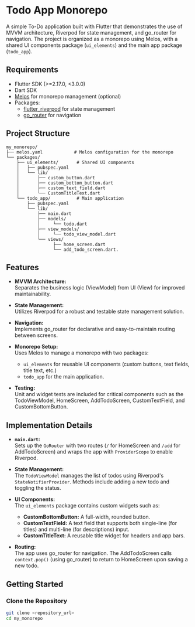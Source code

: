 # Todo App Monorepo

A simple To-Do application built with Flutter that demonstrates the use of MVVM architecture, Riverpod for state management, and go_router for navigation. The project is organized as a monorepo using Melos, with a shared UI components package (`ui_elements`) and the main app package (`todo_app`).

## Requirements

- Flutter SDK (>=2.17.0, <3.0.0)
- Dart SDK
- [Melos](https://pub.dev/packages/melos) for monorepo management (optional)
- Packages:
    - [flutter_riverpod](https://pub.dev/packages/flutter_riverpod) for state management
    - [go_router](https://pub.dev/packages/go_router) for navigation

## Project Structure

```plaintext
my_monorepo/
├── melos.yaml            # Melos configuration for the monorepo
└── packages/
    ├── ui_elements/       # Shared UI components
    │   ├── pubspec.yaml
    │   └── lib/
    │       ├── custom_button.dart
    │       ├── custom_bottom_button.dart
    │       ├── custom_text_field.dart
    │       └── CustomTitleText.dart
    └── todo_app/          # Main application
        ├── pubspec.yaml
        └── lib/
            ├── main.dart
            ├── models/
            │     └── todo.dart
            ├── view_models/
            │     └── todo_view_model.dart
            └── views/
                  ├── home_screen.dart
                  └── add_todo_screen.dart.
```
## Features

- **MVVM Architecture:**  
  Separates the business logic (ViewModel) from UI (View) for improved maintainability.

- **State Management:**  
  Utilizes Riverpod for a robust and testable state management solution.

- **Navigation:**  
  Implements go_router for declarative and easy-to-maintain routing between screens.

- **Monorepo Setup:**  
  Uses Melos to manage a monorepo with two packages:
    - `ui_elements` for reusable UI components (custom buttons, text fields, title text, etc.)
    - `todo_app` for the main application.

- **Testing:**  
  Unit and widget tests are included for critical components such as the TodoViewModel, HomeScreen, AddTodoScreen, CustomTextField, and CustomBottomButton.

## Implementation Details

- **`main.dart`:**  
  Sets up the `GoRouter` with two routes (`/` for HomeScreen and `/add` for AddTodoScreen) and wraps the app with `ProviderScope` to enable Riverpod.

- **State Management:**  
  The `TodoViewModel` manages the list of todos using Riverpod's `StateNotifierProvider`. Methods include adding a new todo and toggling the status.

- **UI Components:**  
  The `ui_elements` package contains custom widgets such as:
    - **CustomBottomButton:** A full-width, rounded button.
    - **CustomTextField:** A text field that supports both single-line (for titles) and multi-line (for descriptions) input.
    - **CustomTitleText:** A reusable title widget for headers and app bars.

- **Routing:**  
  The app uses go_router for navigation. The AddTodoScreen calls `context.pop()` (using go_router) to return to HomeScreen upon saving a new todo.

## Getting Started

### Clone the Repository

```bash
git clone <repository_url>
cd my_monorepo

